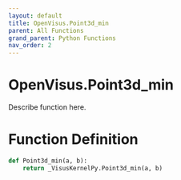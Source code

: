 ```yaml
---
layout: default
title: OpenVisus.Point3d_min
parent: All Functions
grand_parent: Python Functions
nav_order: 2
---
```


# OpenVisus.Point3d_min

Describe function here.

# Function Definition

```python
def Point3d_min(a, b):
    return _VisusKernelPy.Point3d_min(a, b)
```